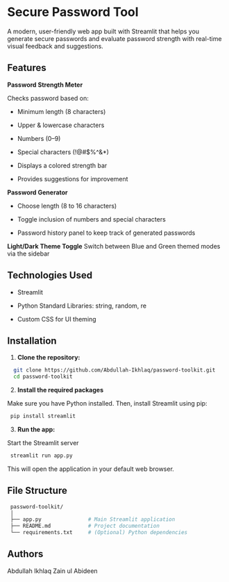 # Secure Password Tool
A modern, user-friendly web app built with Streamlit that helps you generate secure passwords and evaluate password strength with real-time visual feedback and suggestions.

## Features

**Password Strength Meter**

Checks password based on:

- Minimum length (8 characters)

- Upper & lowercase characters

- Numbers (0–9)

- Special characters (!@#$%^&*)

- Displays a colored strength bar

- Provides suggestions for improvement

**Password Generator**

- Choose length (8 to 16 characters)

- Toggle inclusion of numbers and special characters

- Password history panel to keep track of generated passwords

**Light/Dark Theme Toggle**
Switch between Blue and Green themed modes via the sidebar

## Technologies Used
- Streamlit

- Python Standard Libraries:
string, random, re

- Custom CSS for UI theming

## Installation

1. **Clone the repository:**

  ```bash
    git clone https://github.com/Abdullah-Ikhlaq/password-toolkit.git
    cd password-toolkit
  ``` 

2. **Install the required packages**

Make sure you have Python installed. Then, install Streamlit using pip:
  ```bash
   pip install streamlit
  ```

3. **Run the app:**

Start the Streamlit server
 ```bash
  streamlit run app.py
  ```

This will open the application in your default web browser.

## File Structure

```bash
 password-toolkit/
 │
 ├── app.py               # Main Streamlit application
 ├── README.md            # Project documentation
 └── requirements.txt     # (Optional) Python dependencies
```

## Authors
Abdullah Ikhlaq
Zain ul Abideen